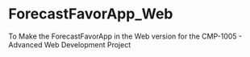 # ForecastFavorApp_Web
To Make the ForecastFavorApp in the Web version for the CMP-1005 - Advanced Web Development Project
